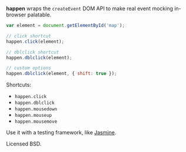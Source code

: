 **happen** wraps the `createEvent` DOM API to make real
event mocking in-browser palatable.

```javascript
var element = document.getElementById('map');

// click shortcut
happen.click(element);

// dblclick shortcut
happen.dblclick(element);

// custom options
happen.dblclick(element, { shift: true });
```

Shortcuts:

* `happen.click`
* `happen.dblclick`
* `happen.mousedown`
* `happen.mouseup`
* `happen.mousemove`

Use it with a testing framework, like [Jasmine](http://pivotal.github.com/jasmine/).

Licensed BSD.
